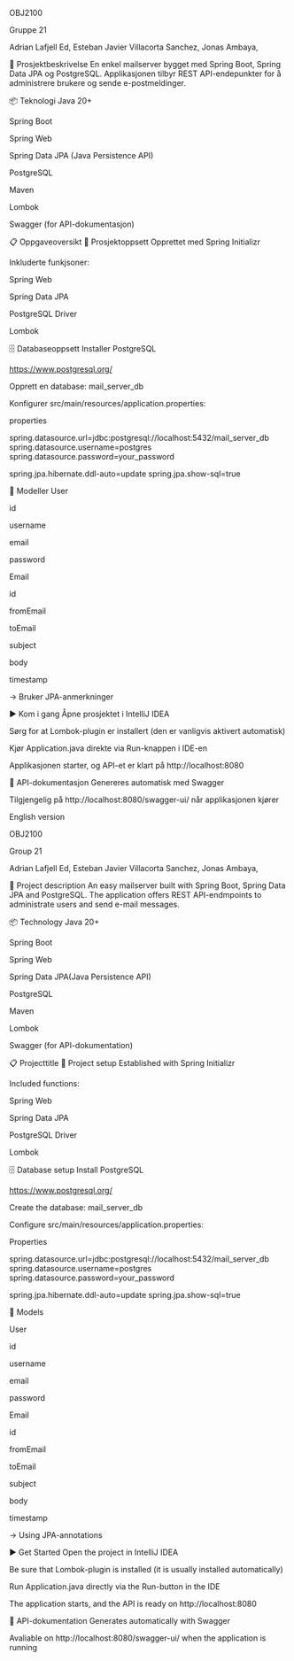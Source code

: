 OBJ2100

Gruppe 21

Adrian Lafjell Ed, Esteban Javier Villacorta Sanchez, Jonas Ambaya,

📖 Prosjektbeskrivelse
En enkel mailserver bygget med Spring Boot, Spring Data JPA og PostgreSQL. Applikasjonen tilbyr REST API-endepunkter for å administrere brukere og sende e-postmeldinger.

📦 Teknologi
Java 20+

Spring Boot

Spring Web

Spring Data JPA (Java Persistence API)

PostgreSQL

Maven

Lombok

Swagger (for API-dokumentasjon)

📋 Oppgaveoversikt
📁 Prosjektoppsett
Opprettet med Spring Initializr

Inkluderte funkjsoner:

Spring Web

Spring Data JPA 

PostgreSQL Driver

Lombok

🗄️ Databaseoppsett
Installer PostgreSQL

https://www.postgresql.org/

Opprett en database: mail_server_db

Konfigurer src/main/resources/application.properties:

properties

spring.datasource.url=jdbc:postgresql://localhost:5432/mail_server_db
spring.datasource.username=postgres
spring.datasource.password=your_password

spring.jpa.hibernate.ddl-auto=update
spring.jpa.show-sql=true


📝 Modeller
User

id

username

email

password

Email

id

fromEmail

toEmail

subject

body

timestamp

→ Bruker JPA-anmerkninger

▶️ Kom i gang
Åpne prosjektet i IntelliJ IDEA

Sørg for at Lombok-plugin er installert (den er vanligvis aktivert automatisk)

Kjør Application.java direkte via Run-knappen i IDE-en

Applikasjonen starter, og API-et er klart på http://localhost:8080


📑 API-dokumentasjon
Genereres automatisk med Swagger

Tilgjengelig på http://localhost:8080/swagger-ui/ når applikasjonen kjører



English version

OBJ2100

Group 21

Adrian Lafjell Ed, Esteban Javier Villacorta Sanchez, Jonas Ambaya,

📖 Project description
An easy mailserver built with Spring Boot, Spring Data JPA and PostgreSQL. The application offers REST API-endmpoints to administrate users and send e-mail messages.

📦 Technology
Java 20+

Spring Boot

Spring Web

Spring Data JPA(Java Persistence API)

PostgreSQL

Maven

Lombok

Swagger (for API-dokumentation)

📋 Projecttitle
📁 Project setup
Established with Spring Initializr

Included functions:

Spring Web

Spring Data JPA 

PostgreSQL Driver

Lombok

🗄️ Database setup
Install PostgreSQL

https://www.postgresql.org/

Create the database: mail_server_db

Configure src/main/resources/application.properties:

Properties

spring.datasource.url=jdbc:postgresql://localhost:5432/mail_server_db
spring.datasource.username=postgres
spring.datasource.password=your_password

spring.jpa.hibernate.ddl-auto=update
spring.jpa.show-sql=true


📝 Models

User

id

username

email

password

Email

id

fromEmail

toEmail

subject

body

timestamp

→ Using JPA-annotations

▶️ Get Started
Open the project in IntelliJ IDEA

Be sure that Lombok-plugin is installed (it is usually installed automatically)

Run Application.java directly via the Run-button in the IDE

The application starts, and the API is ready on http://localhost:8080


📑 API-dokumentation
Generates automatically with Swagger

Avaliable on http://localhost:8080/swagger-ui/ when the application is running
